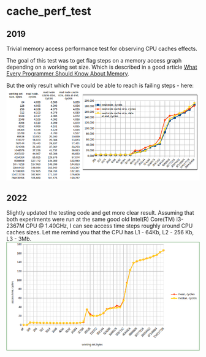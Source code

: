 # cache_perf_test

## 2019
Trivial memory access performance test for observing CPU caches effects.

The goal of this test was to get flag steps on a memory access graph depending on
a working set size. Which is described in a good article [What Every Programmer
Should Know About Memory](https://people.freebsd.org/~lstewart/articles/cpumemory.pdf).

But the only result which I've could be able to reach is failing steps - here:
![graph1](graph-20190419.png)

## 2022
Slightly updated the testing code and get more clear result. Assuming that both
experiments were run at the same good old Intel(R) Core(TM) i3-2367M CPU @ 1.40GHz,
I can see access time steps roughly around CPU caches sizes. Let me remind you that
the CPU has L1 - 64Kb, L2 - 256 Kb, L3 - 3Mb.
![graph2](graph-20220206.png)
